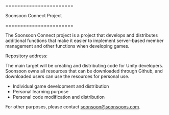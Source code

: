 =======================  

Soonsoon Connect Project  

=======================

The Soonsoon Connect project is a project that develops and distributes additional functions that make it easier to implement server-based member management and other functions when developing games.

Repository address:

The main target will be creating and distributing code for Unity developers.
Soonsoon owns all resources that can be downloaded through Github, and downloaded users can use the resources for personal use.

- Individual game development and distribution
- Personal learning purpose
- Personal code modification and distribution

For other purposes, please contact soonsoon@soonsoons.com.
